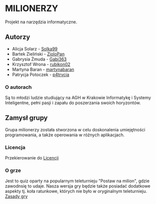 # MILIONERZY

Projekt na narzędzia informatyczne.

## Autorzy
- Alicja Solarz - [Solka99](https://github.com/Solka99)
- Bartek Zieliński - [ZioloPan](https://github.com/ZioloPan)
- Gabrysia Żmuda - [Gabi363](https://github.com/Gabi363)
- Krzysztof Wrona - [rubikon02](https://github.com/rubikon02)
- Martyna Baran - [martynabaran](https://github.com/martynabaran)
- Patrycja Potoczek - [p4trvcja](https://github.com/p4trvcja)

### O autorach
Są to młodzi ludzie studiujący na AGH w Krakowie Informatykę i Systemy Inteligentne, pełni pasji i zapału do poszerzania swoich horyzontów.

## Zamysł grupy 
Grupa milionerzy została stworzona w celu doskonalenia umiejętności programowania, a także operowania w różnych aplikacjach.

### Licencja
Przekierowanie do [Licencji](https://github.com/AGH-Narzedzia-Informatyczne-2022-2023/postaw-na-milion/blob/main/LICENSE.md)


### O grze
Jest to quiz oparty na popularnym teleturnieju "Postaw na milion", gdzie zawodnsię to udaje. Nasza wersja gry będzie także posiadać dodatkowe aspekty tj. koła ratunkowe, których nie było w oryginalnym teleturnieju.
[Zasady gry](https://pl.wikipedia.org/wiki/Postaw_na_milion)
